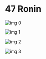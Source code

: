 # 47 Ronin

![img 0](https://i.imgur.com/wC38gGY.jpg)

![img 1](https://i.imgur.com/IkKZtFP.png)

![img 2](https://i.imgur.com/NWPxcfp.jpg)

![img 3](https://i.imgur.com/6LZ8n9f.jpg)

